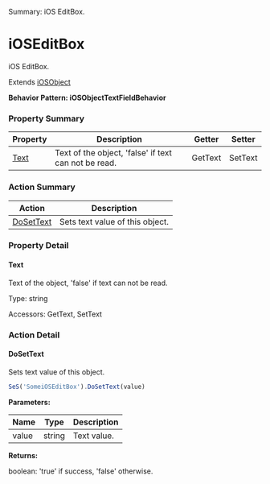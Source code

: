 Summary: iOS EditBox.

# iOSEditBox

iOS EditBox.
 
Extends [iOSObject](iOSObject.md)





**Behavior Pattern: iOSObjectTextFieldBehavior**


<!-- ============================== property summary ========================== -->

  

### Property Summary

| **Property** | **Description** | **Getter** | **Setter** |
| ------------ | --------------- | ---------- | ---------- |
| [Text](#text) | Text of the object, 'false' if text can not be read. | GetText | SetText |



  
<!-- ============================== action summary ========================== -->



### Action Summary

|  **Action** | **Description** | 
| ----------- | --------------- |
|  [DoSetText](#dosettext) | Sets text value of this object. |




<!-- ============================== property detail ========================== -->
  
### Property Detail
    
<a name="Text"></a>
#### Text


Text of the object, 'false' if text can not be read.

      
  
      
Type: string
      
      
Accessors: GetText, SetText
      
    
  
  
<!-- ============================== action detail ========================== -->
  
### Action Detail
    
<a name="DoSetText"></a>    
#### DoSetText

Sets text value of this object.

```javascript
SeS('SomeiOSEditBox').DoSetText(value)
```


**Parameters:**

|  **Name** | **Type** | **Description** |
| ---------- | -------- | --------------- |
| value | string |  Text value. |




**Returns:**

boolean: 'true' if success, 'false' otherwise.



<a name="see.also.ioseditbox.dosettext"></a>

  

